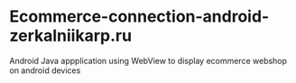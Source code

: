 # Ecommerce-connection-android-zerkalniikarp.ru
Android Java appplication using WebView to display ecommerce webshop on android devices
